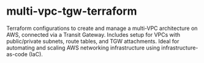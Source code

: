# multi-vpc-tgw-terraform
Terraform configurations to create and manage a multi-VPC architecture on AWS, connected via a Transit Gateway. Includes setup for VPCs with public/private subnets, route tables, and TGW attachments. Ideal for automating and scaling AWS networking infrastructure using infrastructure-as-code (IaC).
